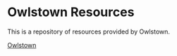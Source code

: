 # Owlstown Resources

This is a repository of resources provided by Owlstown.

[Owlstown](https://www.owlstown.com)
